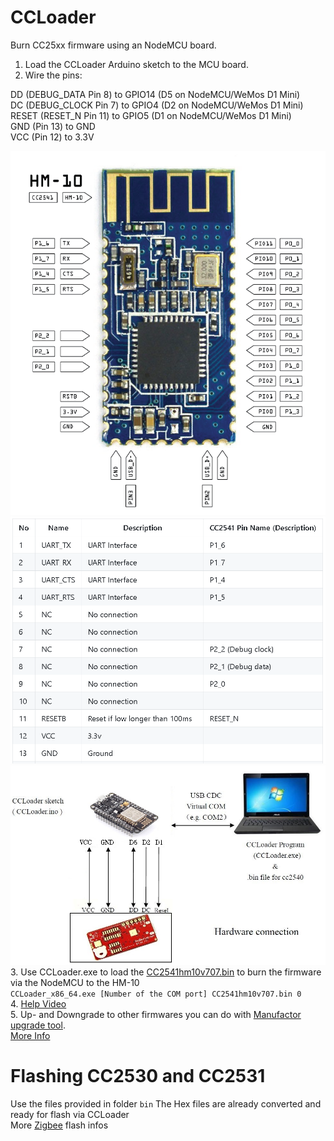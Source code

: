 CCLoader
========

Burn CC25xx firmware using an NodeMCU board.

1. Load the CCLoader Arduino sketch to the MCU board.
2. Wire the pins:

DD (DEBUG_DATA Pin 8) to GPIO14 (D5 on NodeMCU/WeMos D1 Mini) <br>
DC (DEBUG_CLOCK Pin 7) to GPIO4 (D2 on NodeMCU/WeMos D1 Mini) <br>
RESET (RESET_N Pin 11) to GPIO5 (D1 on NodeMCU/WeMos D1 Mini) <br>
GND (Pin 13) to GND <br>
VCC (Pin 12) to 3.3V <br>

  ![image](hm-10-pinout.png)
  ![image](cc2541_pin.png)
  ![image](CCLoader.jpg)
3. Use CCLoader.exe to load the [CC2541hm10v707.bin](/Bin/CC2541hm10v707.bin) to burn the firmware via the NodeMCU to the HM-10 <br>
   `CCLoader_x86_64.exe [Number of the COM port] CC2541hm10v707.bin 0` <br>
4. [Help Video](https://www.youtube.com/watch?v=ez3491-v8Og&lc=z23dzv5wvxrkghouvacdp43beqjns0ivud2tbkcab1xw03c010c.1542030938199060) <br>
5. Up- and Downgrade to other firmwares you can do with [Manufactor upgrade tool](http://www.jnhuamao.cn/download_rom_en.asp?id=). <br>
[More Info](https://forum.arduino.cc/index.php?topic=393655.0)<br>  

Flashing CC2530 and CC2531
==========================
Use the files provided in folder `bin` The Hex files are already converted and ready for flash via CCLoader<br>
More [Zigbee](https://www.zigbee2mqtt.io/information/alternative_flashing_methods.html) flash infos
